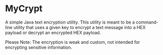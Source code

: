 MyCrypt
=======

A simple Java text encryption utility. 
This utility is meant to be a command-line utility that uses a given key to encrypt a text message into a HEX payload or decrypt an encrypted HEX payload.

Please Note:
The encryption is weak and custom, not intended for encrypting sensitive information.
